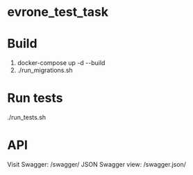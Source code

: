# evrone_test_task

# Build
1. docker-compose up -d --build
2. ./run_migrations.sh

# Run tests
./run_tests.sh

# API
Visit Swagger: /swagger/
JSON Swagger view: /swagger.json/
